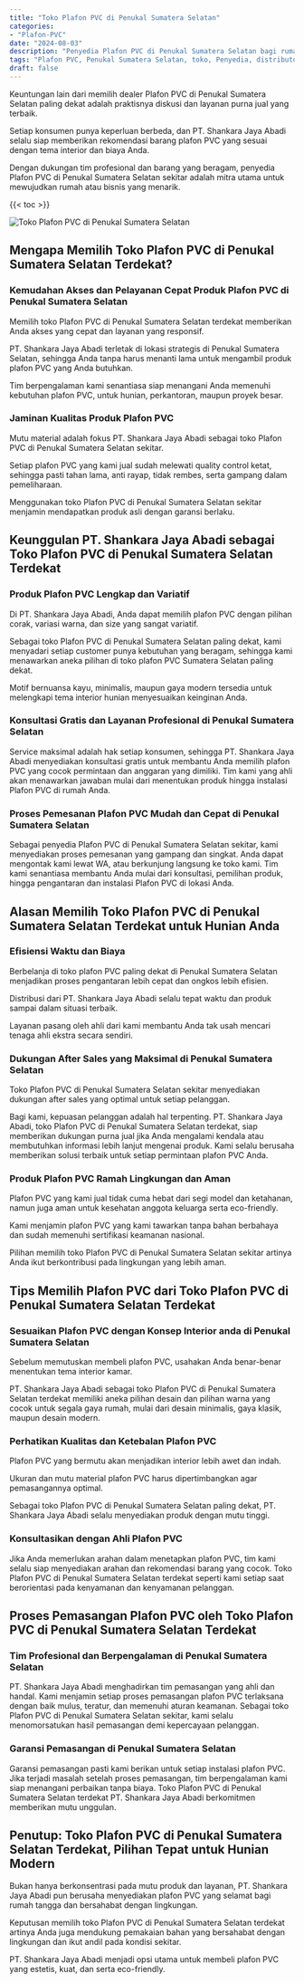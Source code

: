 ```yaml
---
title: "Toko Plafon PVC di Penukal Sumatera Selatan"
categories: 
- "Plafon-PVC"
date: "2024-08-03"
description: "Penyedia Plafon PVC di Penukal Sumatera Selatan bagi rumah, office, dan gerai. Material berkualitas, beragam motif, warna menarik, beserta layanan pemasangan ditangani oleh tim berpengalaman dan kepastian resmi!|Layanan distribusi Plafon PVC di Penukal Sumatera Selatan untuk keperluan rumah, kantor, atau gerai, beserta produk terbaik dan pemasangan oleh tim berpengalaman dan kepastian resmi.|Pilihan Plafon PVC di Penukal Sumatera Selatan yang terpercaya untuk hunian, office, serta gerai, dengan material unggulan dan penempatan ditangani oleh teknisi profesional dan kepastian resmi.|Penyediaan Plafon PVC di Penukal Sumatera Selatan bagi tempat tinggal, perkantoran, serta gerai, beserta produk terbaik dan instalasi ditangani oleh tenaga ahli ahli, disertai dengan garansi resmi.}"
tags: "Plafon PVC, Penukal Sumatera Selatan, toko, Penyedia, distributor"
draft: false
---
```


Keuntungan lain dari memilih dealer Plafon PVC di Penukal Sumatera Selatan paling dekat adalah praktisnya diskusi dan layanan purna jual yang terbaik.

Setiap konsumen punya keperluan berbeda, dan PT. Shankara Jaya Abadi selalu siap memberikan rekomendasi barang plafon PVC yang sesuai dengan tema interior dan biaya Anda.

Dengan dukungan tim profesional dan barang yang beragam, penyedia Plafon PVC di Penukal Sumatera Selatan sekitar adalah mitra utama untuk mewujudkan rumah atau bisnis yang menarik.

{{< toc >}}

![Toko Plafon PVC di Penukal Sumatera Selatan](/images/Plafon-PVC/Toko-Plafon-PVC-di-Penukal-Sumatera-Selatan.png)


## Mengapa Memilih Toko Plafon PVC di Penukal Sumatera Selatan Terdekat?

### Kemudahan Akses dan Pelayanan Cepat Produk Plafon PVC di Penukal Sumatera Selatan

Memilih toko Plafon PVC di Penukal Sumatera Selatan terdekat memberikan Anda akses yang cepat dan layanan yang responsif.

PT. Shankara Jaya Abadi terletak di lokasi strategis di Penukal Sumatera Selatan, sehingga Anda tanpa harus menanti lama untuk mengambil produk plafon PVC yang Anda butuhkan.

Tim berpengalaman kami senantiasa siap menangani Anda memenuhi kebutuhan plafon PVC, untuk hunian, perkantoran, maupun proyek besar.

### Jaminan Kualitas Produk Plafon PVC

Mutu material adalah fokus PT. Shankara Jaya Abadi sebagai toko Plafon PVC di Penukal Sumatera Selatan sekitar.

Setiap plafon PVC yang kami jual sudah melewati quality control ketat, sehingga pasti tahan lama, anti rayap, tidak rembes, serta gampang dalam pemeliharaan.

Menggunakan toko Plafon PVC di Penukal Sumatera Selatan sekitar menjamin mendapatkan produk asli dengan garansi berlaku.

## Keunggulan PT. Shankara Jaya Abadi sebagai Toko Plafon PVC di Penukal Sumatera Selatan Terdekat

### Produk Plafon PVC Lengkap dan Variatif

Di PT. Shankara Jaya Abadi, Anda dapat memilih plafon PVC dengan pilihan corak, variasi warna, dan size yang sangat variatif.

Sebagai toko Plafon PVC di Penukal Sumatera Selatan paling dekat, kami menyadari setiap customer punya kebutuhan yang beragam, sehingga kami menawarkan aneka pilihan di toko plafon PVC Sumatera Selatan paling dekat.

Motif bernuansa kayu, minimalis, maupun gaya modern tersedia untuk melengkapi tema interior hunian menyesuaikan keinginan Anda.

### Konsultasi Gratis dan Layanan Profesional di Penukal Sumatera Selatan

Service maksimal adalah hak setiap konsumen, sehingga PT. Shankara Jaya Abadi menyediakan konsultasi gratis untuk membantu Anda memilih plafon PVC yang cocok permintaan dan anggaran yang dimiliki. Tim kami yang ahli akan menawarkan jawaban mulai dari menentukan produk hingga instalasi Plafon PVC di rumah Anda.

### Proses Pemesanan Plafon PVC Mudah dan Cepat di Penukal Sumatera Selatan

Sebagai penyedia Plafon PVC di Penukal Sumatera Selatan sekitar, kami menyediakan proses pemesanan yang gampang dan singkat. Anda dapat mengontak kami lewat WA, atau berkunjung langsung ke toko kami. Tim kami senantiasa membantu Anda mulai dari konsultasi, pemilihan produk, hingga pengantaran dan instalasi Plafon PVC di lokasi Anda.

## Alasan Memilih Toko Plafon PVC di Penukal Sumatera Selatan Terdekat untuk Hunian Anda

### Efisiensi Waktu dan Biaya

Berbelanja di toko plafon PVC paling dekat di Penukal Sumatera Selatan menjadikan proses pengantaran lebih cepat dan ongkos lebih efisien.

Distribusi dari PT. Shankara Jaya Abadi selalu tepat waktu dan produk sampai dalam situasi terbaik.

Layanan pasang oleh ahli dari kami membantu Anda tak usah mencari tenaga ahli ekstra secara sendiri.

### Dukungan After Sales yang Maksimal di Penukal Sumatera Selatan

Toko Plafon PVC di Penukal Sumatera Selatan sekitar menyediakan dukungan after sales yang optimal untuk setiap pelanggan.

Bagi kami, kepuasan pelanggan adalah hal terpenting. PT. Shankara Jaya Abadi, toko Plafon PVC di Penukal Sumatera Selatan terdekat, siap memberikan dukungan purna jual jika Anda mengalami kendala atau membutuhkan informasi lebih lanjut mengenai produk. Kami selalu berusaha memberikan solusi terbaik untuk setiap permintaan plafon PVC Anda.

### Produk Plafon PVC Ramah Lingkungan dan Aman

Plafon PVC yang kami jual tidak cuma hebat dari segi model dan ketahanan, namun juga aman untuk kesehatan anggota keluarga serta eco-friendly.

Kami menjamin plafon PVC yang kami tawarkan tanpa bahan berbahaya dan sudah memenuhi sertifikasi keamanan nasional.

Pilihan memilih toko Plafon PVC di Penukal Sumatera Selatan sekitar artinya Anda ikut berkontribusi pada lingkungan yang lebih aman.

## Tips Memilih Plafon PVC dari Toko Plafon PVC di Penukal Sumatera Selatan Terdekat

### Sesuaikan Plafon PVC dengan Konsep Interior anda di Penukal Sumatera Selatan

Sebelum memutuskan membeli plafon PVC, usahakan Anda benar-benar menentukan tema interior kamar.

PT. Shankara Jaya Abadi sebagai toko Plafon PVC di Penukal Sumatera Selatan terdekat memiliki aneka pilihan desain dan pilihan warna yang cocok untuk segala gaya rumah, mulai dari desain minimalis, gaya klasik, maupun desain modern.

### Perhatikan Kualitas dan Ketebalan Plafon PVC

Plafon PVC yang bermutu akan menjadikan interior lebih awet dan indah.

Ukuran dan mutu material plafon PVC harus dipertimbangkan agar pemasangannya optimal.

Sebagai toko Plafon PVC di Penukal Sumatera Selatan paling dekat, PT. Shankara Jaya Abadi selalu menyediakan produk dengan mutu tinggi.

### Konsultasikan dengan Ahli Plafon PVC

Jika Anda memerlukan arahan dalam menetapkan plafon PVC, tim kami selalu siap menyediakan arahan dan rekomendasi barang yang cocok. Toko Plafon PVC di Penukal Sumatera Selatan terdekat seperti kami setiap saat berorientasi pada kenyamanan dan kenyamanan pelanggan.

## Proses Pemasangan Plafon PVC oleh Toko Plafon PVC di Penukal Sumatera Selatan Terdekat

### Tim Profesional dan Berpengalaman di Penukal Sumatera Selatan

PT. Shankara Jaya Abadi menghadirkan tim pemasangan yang ahli dan handal. Kami menjamin setiap proses pemasangan plafon PVC terlaksana dengan baik mulus, teratur, dan memenuhi aturan keamanan. Sebagai toko Plafon PVC di Penukal Sumatera Selatan sekitar, kami selalu menomorsatukan hasil pemasangan demi kepercayaan pelanggan.

### Garansi Pemasangan di Penukal Sumatera Selatan

Garansi pemasangan pasti kami berikan untuk setiap instalasi plafon PVC. Jika terjadi masalah setelah proses pemasangan, tim berpengalaman kami siap menangani perbaikan tanpa biaya. Toko Plafon PVC di Penukal Sumatera Selatan terdekat PT. Shankara Jaya Abadi berkomitmen memberikan mutu unggulan.

## Penutup: Toko Plafon PVC di Penukal Sumatera Selatan Terdekat, Pilihan Tepat untuk Hunian Modern

Bukan hanya berkonsentrasi pada mutu produk dan layanan, PT. Shankara Jaya Abadi pun berusaha menyediakan plafon PVC yang selamat bagi rumah tangga dan bersahabat dengan lingkungan.

Keputusan memilih toko Plafon PVC di Penukal Sumatera Selatan terdekat artinya Anda juga mendukung pemakaian bahan yang bersahabat dengan lingkungan dan ikut andil pada kondisi sekitar.

PT. Shankara Jaya Abadi menjadi opsi utama untuk membeli plafon PVC yang estetis, kuat, dan serta eco-friendly.